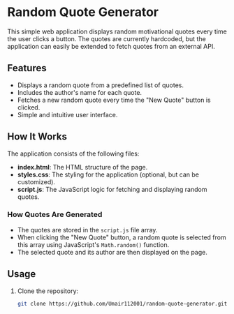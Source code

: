 # Random Quote Generator

This simple web application displays random motivational quotes every time the user clicks a button. The quotes are currently hardcoded, but the application can easily be extended to fetch quotes from an external API.

## Features

- Displays a random quote from a predefined list of quotes.
- Includes the author's name for each quote.
- Fetches a new random quote every time the "New Quote" button is clicked.
- Simple and intuitive user interface.

## How It Works

The application consists of the following files:

- **index.html**: The HTML structure of the page.
- **styles.css**: The styling for the application (optional, but can be customized).
- **script.js**: The JavaScript logic for fetching and displaying random quotes.

### How Quotes Are Generated

- The quotes are stored in the `script.js` file array.
- When clicking the "New Quote" button, a random quote is selected from this array using JavaScript's `Math.random()` function.
- The selected quote and its author are then displayed on the page.

## Usage

1. Clone the repository:
   ```bash
   git clone https://github.com/Umair112001/random-quote-generator.git
    

